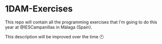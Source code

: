 # 1DAM-Exercises
This repo will contain all the programming exercises that I'm going to do this year at @IESCampanillas in Málaga (Spain).

This description will be improved over the time :clock10:
